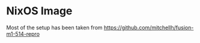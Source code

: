 # NixOS Image

Most of the setup has been taken from https://github.com/mitchellh/fusion-m1-514-repro
